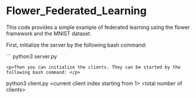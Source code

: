 # Flower_Federated_Learning
<p>This code provides a simple example of federated learning using the flower framework and the MNIST dataset.</p>
<p>First, initialize the server by the following bash command:</p>
```
python3 server.py

```
<p>Then you can initialize the clients. They can be started by the following bash command: </p>
```
python3 client.py &lt;current client index starting from 1&gt; &lt;total number of clients&gt;
```
